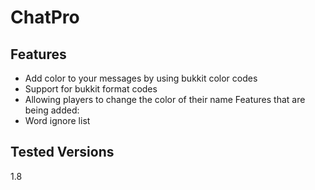 # ChatPro




## Features
- Add color to your messages by using bukkit color codes
- Support for bukkit format codes
- Allowing players to change the color of their name
Features that are being added:
- Word ignore list

## Tested Versions
1.8
